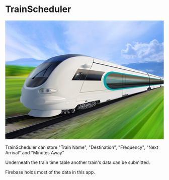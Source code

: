 # TrainScheduler

![img](./assets/images/train.jpg)

TrainScheduler can store "Train Name", "Destination", "Frequency", "Next Arrival" and "Minutes Away"

Underneath the train time table another train's data can be submitted. 

Firebase holds most of the data in this app.
